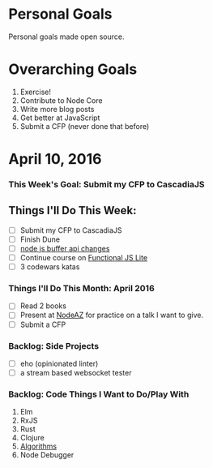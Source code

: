 Personal Goals
==============

Personal goals made open source.

# Overarching Goals
1. Exercise!
2. Contribute to Node Core
3. Write more blog posts
4. Get better at JavaScript
5. Submit a CFP (never done that before)

# April 10, 2016

### This Week's Goal: Submit my CFP to CascadiaJS

## Things I'll Do This Week:
- [ ] Submit my CFP to CascadiaJS
- [ ] Finish Dune
- [ ] [node js buffer api changes](https://medium.com/@jasnell/node-js-buffer-api-changes-3c21f1048f97#.gc95td89s)
- [ ] Continue course on [Functional JS Lite](https://frontendmasters.com/courses/functional-js-lite/#v=mpx9vosfmi&p=0.3056)
- [ ] 3 codewars katas

### Things I'll Do This Month: April 2016
- [ ] Read 2 books
- [ ] Present at [NodeAZ](http://www.meetup.com/NodeAZ/) for practice on a talk I want to give.
- [ ] Submit a CFP

### Backlog: Side Projects
- [ ] eho (opinionated linter)
- [ ] a stream based websocket tester

### Backlog: Code Things I Want to Do/Play With
1. Elm
2. RxJS
3. Rust
4. Clojure
5. [Algorithms](https://www.coursera.org/learn/algorithmic-toolbox/)
6. Node Debugger
